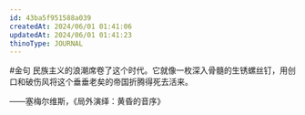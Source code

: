```yaml
---
id: 43ba5f951588a039
createdAt: 2024/06/01 01:41:06
updatedAt: 2024/06/01 01:41:23
thinoType: JOURNAL
---
```

#金句 民族主义的浪潮席卷了这个时代。它就像一枚深入骨髓的生锈螺丝钉，用创口和破伤风将这个垂垂老矣的帝国折腾得死去活来。

——塞梅尔维斯，《局外演绎：黄昏的音序》